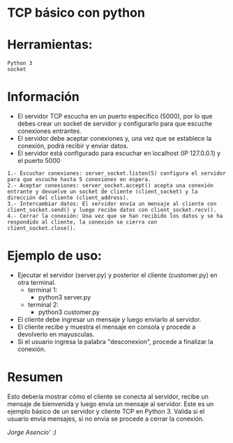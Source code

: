 # TCP básico con python

# Herramientas:
    Python 3
    socket

# Información
* El servidor TCP escucha en un puerto específico (5000), por lo que debes crear un socket de servidor y configurarlo para que escuche conexiones entrantes.
* El servidor debe aceptar conexiones y, una vez que se establece la conexión, podrá recibir y enviar datos.
* El servidor está configurado para escuchar en localhost (IP 127.0.0.1) y el puerto 5000

```
1.- Escuchar conexiones: server_socket.listen(5) configura el servidor para que escuche hasta 5 conexiones en espera.
2.- Aceptar conexiones: server_socket.accept() acepta una conexión entrante y devuelve un socket de cliente (client_socket) y la dirección del cliente (client_address).
3.- Intercambiar datos: El servidor envía un mensaje al cliente con client_socket.send() y luego recibe datos con client_socket.recv().
4.- Cerrar la conexión: Una vez que se han recibido los datos y se ha respondido al cliente, la conexión se cierra con client_socket.close().
```

# Ejemplo de uso:
 - Ejecutar el servidor (server.py) y posterior el cliente (customer.py) en otra terminal.
    * terminal 1:
        - python3 server.py
    * terminal 2:
        - python3 customer.py
 - El cliente debe ingresar un mensaje y luego enviarlo al servidor.
 - El cliente recibe y muestra el mensaje en consola y procede a devolverlo en mayusculas.
 - Si el usuario ingresa la palabra "desconexion", procede a finalizar la conexión.

# Resumen
Esto debería mostrar cómo el cliente se conecta al servidor, recibe un mensaje de bienvenida y luego envía un mensaje al servidor.
Este es un ejemplo básico de un servidor y cliente TCP en Python 3.
Valida si el usuario envia mensajes, si no envia se procede a cerrar la conexión.

<i>Jorge Asencio' :)</i>